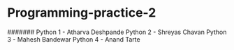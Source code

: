 # Programming-practice-2
#######
Python 1 - Atharva Deshpande
Python 2 - Shreyas Chavan
Python 3 - Mahesh Bandewar
Python 4 - Anand Tarte

